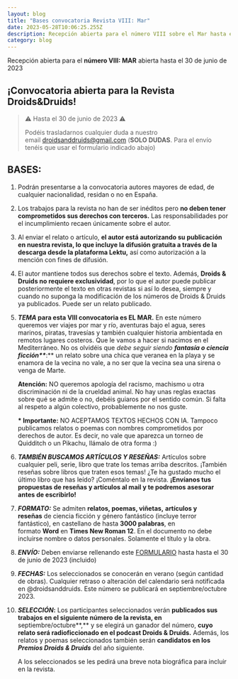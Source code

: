 ```yaml
---
layout: blog
title: "Bases convocatoria Revista VIII: Mar"
date: 2023-05-28T10:06:25.255Z
description: Recepción abierta para el número VIII sobre el Mar hasta el 30 de junio de 2023
category: blog
---
```

Recepción abierta para el **número VIII: MAR** abierta hasta el 30 de junio de 2023

## ¡Convocatoria abierta para la Revista Droids&Druids!

> ⚠️ Hasta el 30 de junio de 2023 ⚠️
>
> Podéis trasladarnos cualquier duda a nuestro email [droidsanddruids@gmail.com](mailto:droidsanddruids@gmail.com) (**SOLO DUDAS**. Para el envío tenéis que usar el formulario indicado abajo)

## BASES:

1. Podrán presentarse a la convocatoria autores mayores de edad, de cualquier nacionalidad, residan o no en España.
2. Los trabajos para la revista no han de ser inéditos pero **no deben tener comprometidos sus derechos con terceros.** Las responsabilidades por el incumplimiento recaen únicamente sobre el autor.
3. Al enviar el relato o artículo, **el autor está autorizando su publicación en nuestra revista, lo que incluye la difusión gratuita a través de la descarga desde la plataforma Lektu,** así como autorización a la mención con fines de difusión.
4. El autor mantiene todos sus derechos sobre el texto. Además, **Droids & Druids no requiere exclusividad**, por lo que el autor puede publicar posteriormente el texto en otras revistas si así lo desea, siempre y cuando no suponga la modificación de los números de Droids & Druids ya publicados. Puede ser un relato publicado.
5. ***TEMA* para esta VIII convocatoria es EL MAR.** En este número queremos ver viajes por mar y río, aventuras bajo el agua, seres marinos, piratas, travesías y también cualquier historia ambientada en remotos lugares costeros. Que le vamos a hacer si nacimos en el Mediterráneo. No os olvidéis que *debe seguir siendo **fantasía o ciencia ficción\*\****:\*\* un relato sobre una chica que veranea en la playa y se enamora de la vecina no vale, a no ser que la vecina sea una sirena o venga de Marte. 

   **Atención:** NO queremos apología del racismo, machismo u otra discriminación ni de la crueldad animal. No hay unas reglas exactas sobre qué se admite o no, debéis guiaros por el sentido común. Si falta al respeto a algún colectivo, probablemente no nos guste.

   **\* Importante:** NO ACEPTAMOS TEXTOS HECHOS CON IA. Tampoco publicamos relatos o poemas con nombres comprometidos por derechos de autor. Es decir, no vale que aparezca un torneo de Quidditch o un Pikachu, llámalo de otra forma :)
6. ***TAMBIÉN BUSCAMOS ARTÍCULOS Y RESEÑAS:*** Artículos sobre cualquier peli, serie, libro que trate los temas arriba descritos. ¡También reseñas sobre libros que traten esos temas! ¿Te ha gustado mucho el último libro que has leído? ¡Coméntalo en la revista. **¡Envíanos tus propuestas de reseñas y artículos al mail y te podremos asesorar antes de escribirlo!**
7. ***FORMATO:*** Se admiten **relatos, poemas, viñetas,** **artículos y reseñas** de ciencia ficción y género fantástico (incluye terror fantástico), en castellano de hasta **3000 palabras**, en formato **Word** en **Times New Roman 12**. En el documento no debe incluirse nombre o datos personales. Solamente el título y la obra.
8. ***ENVÍO:*** Deben enviarse rellenando este [FORMULARIO](https://forms.gle/Vm15Msqgf3Z8aY1fA) hasta hasta el 30 de junio de 2023 (incluido)
9. ***FECHAS:*** Los seleccionados se conocerán en verano (según cantidad de obras). Cualquier retraso o alteración del calendario será notificada en @droidsanddruids. Este número se publicará en septiembre/octubre 2023.
10. ***SELECCIÓN*:** Los participantes seleccionados verán **publicados sus trabajos en el siguiente número de la revista, en** septiembre/octubre**,** y  se elegirá un ganador del número, **cuyo relato será radioficcionado en el podcast Droids & Druids.** Además, los relatos y poemas seleccionados también serán **candidatos en los *Premios Droids & Druids*** del año siguiente.

    A los seleccionados se les pedirá una breve nota biográfica para incluir en la revista.